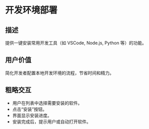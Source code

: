 # 开发环境部署

## 描述

提供一键安装常用开发工具（如 VSCode, Node.js, Python 等）的功能。

## 用户价值

简化开发者配置本地开发环境的流程，节省时间和精力。

## 粗略交互

- 用户在列表中选择需要安装的软件。
- 点击“安装”按钮。
- 界面显示安装进度。
- 安装完成后，提示用户或自动打开软件。